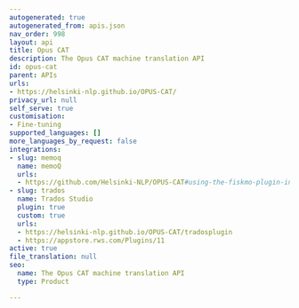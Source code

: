 ```yaml
---
autogenerated: true
autogenerated_from: apis.json
nav_order: 998
layout: api
title: Opus CAT
description: The Opus CAT machine translation API
id: opus-cat
parent: APIs
urls:
- https://helsinki-nlp.github.io/OPUS-CAT/
privacy_url: null
self_serve: true
customisation:
- Fine-tuning
supported_languages: []
more_languages_by_request: false
integrations:
- slug: memoq
  name: memoQ
  urls:
  - https://github.com/Helsinki-NLP/OPUS-CAT#using-the-fiskmo-plugin-in-memoq
- slug: trados
  name: Trados Studio
  plugin: true
  custom: true
  urls:
  - https://helsinki-nlp.github.io/OPUS-CAT/tradosplugin
  - https://appstore.rws.com/Plugins/11
active: true
file_translation: null
seo:
  name: The Opus CAT machine translation API
  type: Product

---
```


